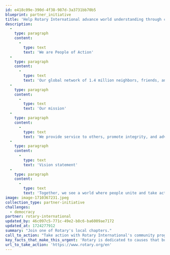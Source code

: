 ```yaml
---
id: e418c09e-390d-4f38-987d-3a3731bb70b5
blueprint: partner_initiative
title: 'Help Rotary International advance world understanding through community action.'
description:
  -
    type: paragraph
    content:
      -
        type: text
        text: 'We are People of Action'
  -
    type: paragraph
    content:
      -
        type: text
        text: 'Our global network of 1.4 million neighbors, friends, and leaders volunteer their skills and resources to solve issues and address community needs.'
  -
    type: paragraph
    content:
      -
        type: text
        text: 'Our mission'
  -
    type: paragraph
    content:
      -
        type: text
        text: 'We provide service to others, promote integrity, and advance world understanding, goodwill, and peace through our fellowship of business, professional, and community leaders.'
  -
    type: paragraph
    content:
      -
        type: text
        text: 'Vision statement'
  -
    type: paragraph
    content:
      -
        type: text
        text: 'Together, we see a world where people unite and take action to create lasting change — across the globe, in our communities, and in ourselves.'
image: image-1710367231.jpeg
collection_type: partner-initiative
challenges:
  - democracy
partner: rotary-international
updated_by: 46c097c5-771c-49e2-b8c6-ba6009ae7172
updated_at: 1724277912
summary: "Join one of Rotary's local chapters."
call_to_action: "Take action with Rotary International's community programs"
key_facts_that_make_this_urgent: 'Rotary is dedicated to causes that build international relationships, improve lives, and create a better world to support our peace efforts.'
url_to_take_action: 'https://www.rotary.org/en'
---
```

